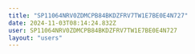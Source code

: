 ```yaml
---
title: "SP11064NRV0ZDMCPB84BKDZFRV7TW1E7BE0E4N727"
date: 2024-11-03T08:14:24.832Z
user: SP11064NRV0ZDMCPB84BKDZFRV7TW1E7BE0E4N727
layout: "users"
---
```

    